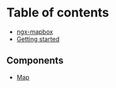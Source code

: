 # Table of contents

* [ngx-mapbox](README.md)
* [Getting started](installation.md)

## Components

* [Map](api/mapcomponent.md)

